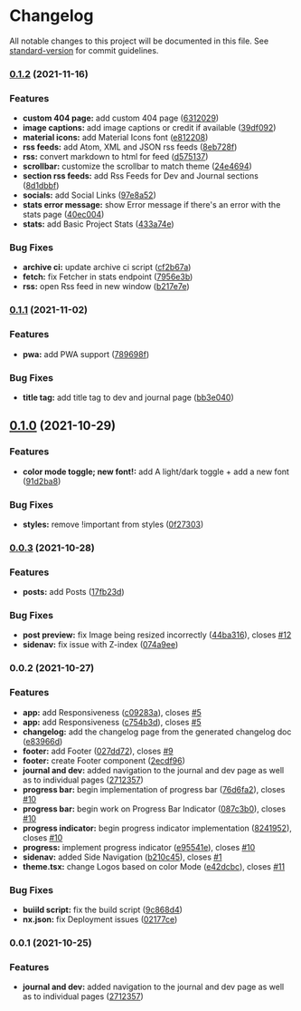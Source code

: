 # Changelog

All notable changes to this project will be documented in this file. See [standard-version](https://github.com/conventional-changelog/standard-version) for commit guidelines.

### [0.1.2](https://github.com/lbugasu/sandstorm/compare/v0.1.1...v0.1.2) (2021-11-16)

### Features

- **custom 404 page:** add custom 404 page ([6312029](https://github.com/lbugasu/sandstorm/commits/631202932f7e4475856c512c12a502549361af5d))
- **image captions:** add image captions or credit if available ([39df092](https://github.com/lbugasu/sandstorm/commits/39df0928b9314b4de63dfe183bf0622637ede2c5))
- **material icons:** add Material Icons font ([e812208](https://github.com/lbugasu/sandstorm/commits/e8122084a7532dfee90b9c38ab12a04c09a61603))
- **rss feeds:** add Atom, XML and JSON rss feeds ([8eb728f](https://github.com/lbugasu/sandstorm/commits/8eb728f32b7449f46ef1347edc58266f49ab53d3))
- **rss:** convert markdown to html for feed ([d575137](https://github.com/lbugasu/sandstorm/commits/d575137528b2f8f0cf4a22de74212cd02c507e88))
- **scrollbar:** customize the scrollbar to match theme ([24e4694](https://github.com/lbugasu/sandstorm/commits/24e4694085e0f18e7d023802c9bbc89468454fc5))
- **section rss feeds:** add Rss Feeds for Dev and Journal sections ([8d1dbbf](https://github.com/lbugasu/sandstorm/commits/8d1dbbf508a6582f0c6a64dc7a87479d4299c99b))
- **socials:** add Social Links ([97e8a52](https://github.com/lbugasu/sandstorm/commits/97e8a5265d6a852c3222fc8dafba06a84b8217c2))
- **stats error message:** show Error message if there's an error with the stats page ([40ec004](https://github.com/lbugasu/sandstorm/commits/40ec0047f9aa5d0d79e82649a2f5b63deb651bd8))
- **stats:** add Basic Project Stats ([433a74e](https://github.com/lbugasu/sandstorm/commits/433a74e6a22b60992694fcb5e6b4d7766d10e3f7))

### Bug Fixes

- **archive ci:** update archive ci script ([cf2b67a](https://github.com/lbugasu/sandstorm/commits/cf2b67ad779010aea855e8971c474edf8446586b))
- **fetch:** fix Fetcher in stats endpoint ([7956e3b](https://github.com/lbugasu/sandstorm/commits/7956e3bef2ad6df40bbbfedd41aba365ad94c026))
- **rss:** open Rss feed in new window ([b217e7e](https://github.com/lbugasu/sandstorm/commits/b217e7e4e9092514f7c04a06c65f79c28aaf3545))

### [0.1.1](https://github.com/lbugasu/sandstorm/compare/v0.1.0...v0.1.1) (2021-11-02)

### Features

- **pwa:** add PWA support ([789698f](https://github.com/lbugasu/sandstorm/commits/789698f37a009bb58fd3523c78d05ddeb166b9c6))

### Bug Fixes

- **title tag:** add title tag to dev and journal page ([bb3e040](https://github.com/lbugasu/sandstorm/commits/bb3e0400997ca09855ac121a63a2c82eb9c1ca58))

## [0.1.0](https://github.com/lbugasu/sandstorm/compare/v0.0.3...v0.1.0) (2021-10-29)

### Features

- **color mode toggle; new font!:** add A light/dark toggle + add a new font ([91d2ba8](https://github.com/lbugasu/sandstorm/commits/91d2ba825c8811a6ca4b8e23b678f50f60623f50))

### Bug Fixes

- **styles:** remove !important from styles ([0f27303](https://github.com/lbugasu/sandstorm/commits/0f27303a8b6813b07b563977ebb4a5c16549a1d6))

### [0.0.3](https://github.com/lbugasu/sandstorm/compare/v0.0.2...v0.0.3) (2021-10-28)

### Features

- **posts:** add Posts ([17fb23d](https://github.com/lbugasu/sandstorm/commits/17fb23d68eed2199b3df054927dd2a5149ba0abf))

### Bug Fixes

- **post preview:** fix Image being resized incorrectly ([44ba316](https://github.com/lbugasu/sandstorm/commits/44ba316429b65aed39115b4cf0e737c5df8f3fa0)), closes [#12](https://github.com/lbugasu/sandstorm/issues/12)
- **sidenav:** fix issue with Z-index ([074a9ee](https://github.com/lbugasu/sandstorm/commits/074a9ee0ef57e2493cd9de5e79eb598a171c897e))

### 0.0.2 (2021-10-27)

### Features

- **app:** add Responsiveness ([c09283a](https://github.com/lbugasu/sandstorm/commits/c09283aa6c5c52acb7599c8ad0fe50a6d8cc7cf3)), closes [#5](https://github.com/lbugasu/sandstorm/issues/5)
- **app:** add Responsiveness ([c754b3d](https://github.com/lbugasu/sandstorm/commits/c754b3d3d66930139167cbbae95d6dcb58983b97)), closes [#5](https://github.com/lbugasu/sandstorm/issues/5)
- **changelog:** add the changelog page from the generated changelog doc ([e83966d](https://github.com/lbugasu/sandstorm/commits/e83966d22eb1814175350ca58cd25ab749a5fcf4))
- **footer:** add Footer ([027dd72](https://github.com/lbugasu/sandstorm/commits/027dd72aac56d647b363b6821ac41b330972c75e)), closes [#9](https://github.com/lbugasu/sandstorm/issues/9)
- **footer:** create Footer component ([2ecdf96](https://github.com/lbugasu/sandstorm/commits/2ecdf96fbc679d9a2074d413df0d16c2494003df))
- **journal and dev:** added navigation to the journal and dev page as well as to individual pages ([2712357](https://github.com/lbugasu/sandstorm/commits/27123571955995194d3c553ccf4406d5ff065d5a))
- **progress bar:** begin implementation of progress bar ([76d6fa2](https://github.com/lbugasu/sandstorm/commits/76d6fa2ea2ac1e4e25054d8d9532ea4bf42a005e)), closes [#10](https://github.com/lbugasu/sandstorm/issues/10)
- **progress bar:** begin work on Progress Bar Indicator ([087c3b0](https://github.com/lbugasu/sandstorm/commits/087c3b0a773b6225f91ce8aa4ae1d65c802de775)), closes [#10](https://github.com/lbugasu/sandstorm/issues/10)
- **progress indicator:** begin progress indicator implementation ([8241952](https://github.com/lbugasu/sandstorm/commits/82419526ff54d1e357fbd0e12ad03901c1dec1be)), closes [#10](https://github.com/lbugasu/sandstorm/issues/10)
- **progress:** implement progress indicator ([e95541e](https://github.com/lbugasu/sandstorm/commits/e95541eaa4e1722c470cc822426ce3669a19a9a5)), closes [#10](https://github.com/lbugasu/sandstorm/issues/10)
- **sidenav:** added Side Navigation ([b210c45](https://github.com/lbugasu/sandstorm/commits/b210c458902060bf5f1417ea3e16b129b8836105)), closes [#1](https://github.com/lbugasu/sandstorm/issues/1)
- **theme.tsx:** change Logos based on color Mode ([e42dcbc](https://github.com/lbugasu/sandstorm/commits/e42dcbc9641bbf53995a431455b921cdb464d54d)), closes [#11](https://github.com/lbugasu/sandstorm/issues/11)

### Bug Fixes

- **buiild script:** fix the build script ([9c868d4](https://github.com/lbugasu/sandstorm/commits/9c868d46e094511ae95d9158a95271361e1099ca))
- **nx.json:** fix Deployment issues ([02177ce](https://github.com/lbugasu/sandstorm/commits/02177ce86a94e2c2f863661d3761a53700a7a2dc))

### 0.0.1 (2021-10-25)

### Features

- **journal and dev:** added navigation to the journal and dev page as well as to individual pages ([2712357](https://github.com/lbugasu/sandstorm/commits/27123571955995194d3c553ccf4406d5ff065d5a))
